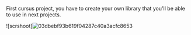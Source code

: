 First cursus project, you have to create your own library that you'll be able to use in next projects. 

![scrshoot]![03dbebf93b619f04287c40a3acfc8653](https://github.com/gonzalorj/Libft/assets/110837629/b8a58d41-f0f3-4d2a-9aa7-59679ef32aef)
